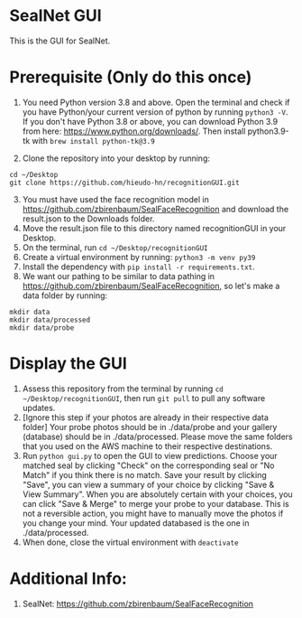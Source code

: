 # SealNet GUI

This is the GUI for SealNet.

# Prerequisite (Only do this once)

1. You need Python version 3.8 and above. Open the terminal and check if you have Python/your current version of python by running `python3 -V`. 
If you don't have Python 3.8 or above, you can download Python 3.9 from here: https://www.python.org/downloads/. 
Then install python3.9-tk with `brew install python-tk@3.9`

2. Clone the repository into your desktop by running:
```
cd ~/Desktop
git clone https://github.com/hieudo-hn/recognitionGUI.git
```

3. You must have used the face recognition model in https://github.com/zbirenbaum/SealFaceRecognition and download the result.json to the Downloads folder.
4. Move the result.json file to this directory named recognitionGUI in your Desktop.
5. On the terminal, run `cd ~/Desktop/recognitionGUI`
6. Create a virtual environment by running:
`python3 -m venv py39`
7. Install the dependency with `pip install -r requirements.txt`.
8. We want our pathing to be similar to data pathing in https://github.com/zbirenbaum/SealFaceRecognition, so let's make a data folder by running:
```
mkdir data
mkdir data/processed
mkdir data/probe
```

# Display the GUI

1. Assess this repository from the terminal by running `cd ~/Desktop/recognitionGUI`, then run `git pull` to pull any software updates.
2. [Ignore this step if your photos are already in their respective data folder]
Your probe photos should be in ./data/probe and your gallery (database) should be in ./data/processed. Please move the same folders that you used on the AWS machine to their respective destinations.
3. Run `python gui.py` to open the GUI to view predictions. Choose your matched seal by clicking "Check" on the corresponding seal or "No Match"
if you think there is no match. Save your result by clicking "Save", you can view a summary of your choice by clicking "Save & View Summary".
When you are absolutely certain with your choices, you can click "Save & Merge" to merge your probe to your database. This is not a reversible action, 
you might have to manually move the photos if you change your mind.
Your updated databased is the one in ./data/processed.
4. When done, close the virtual environment with `deactivate`

# Additional Info:
1. SealNet: https://github.com/zbirenbaum/SealFaceRecognition


